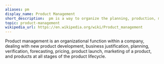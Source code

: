 ```yaml
---
aliases: pm
display_name: Product Management
short_description:  pm is a way to organize the planning, production, marketing, and tasks related to the creation, and distribution of a product.
topic: product-management
wikipedia_url: https://en.wikipedia.org/wiki/Product_management
---
```

Product management is an organizational function within a company, dealing with new product development, business justification, planning, verification, forecasting, pricing, product launch, marketing of a product, and products at all stages of the product lifecycle.
